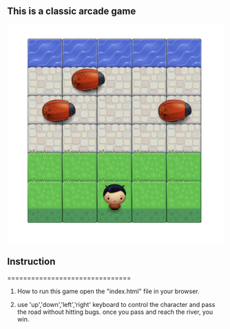 ## This is a classic arcade game
![Screenshot](ScreenShot.png)

## Instruction 
===============================
1. How to run this game
  open the "index.html" file in your browser.

2. use 'up','down','left','right' keyboard to control the character and pass the road without hitting bugs. once you pass and reach the river, you win.
 
